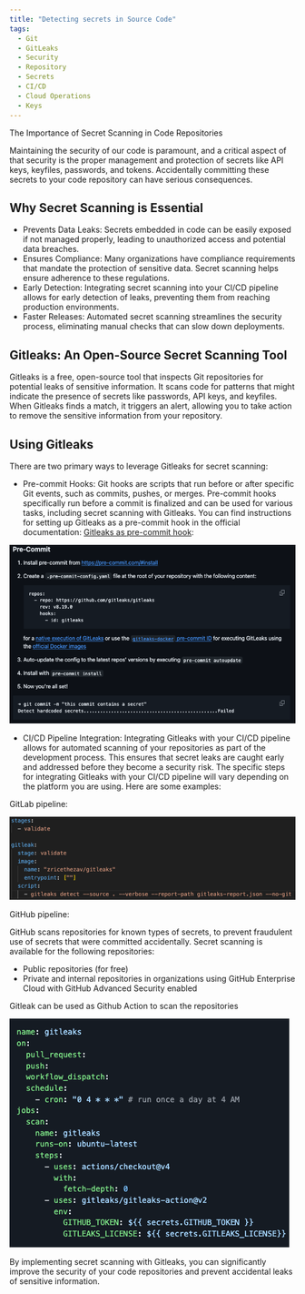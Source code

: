 ```yaml
---
title: "Detecting secrets in Source Code"
tags:
  - Git
  - GitLeaks
  - Security
  - Repository
  - Secrets
  - CI/CD
  - Cloud Operations
  - Keys
---
```

The Importance of Secret Scanning in Code Repositories

Maintaining the security of our code is paramount, and a critical aspect of that security is the proper management and protection of secrets like API keys, keyfiles, passwords, and tokens. Accidentally committing these secrets to your code repository can have serious consequences.

## Why Secret Scanning is Essential

* Prevents Data Leaks: Secrets embedded in code can be easily exposed if not managed properly, leading to unauthorized access and potential data breaches.
* Ensures Compliance: Many organizations have compliance requirements that mandate the protection of sensitive data. Secret scanning helps ensure adherence to these regulations.
* Early Detection: Integrating secret scanning into your CI/CD pipeline allows for early detection of leaks, preventing them from reaching production environments.
* Faster Releases: Automated secret scanning streamlines the security process, eliminating manual checks that can slow down deployments.

## Gitleaks: An Open-Source Secret Scanning Tool

Gitleaks is a free, open-source tool that inspects Git repositories for potential leaks of sensitive information. It scans code for patterns that might indicate the presence of secrets like passwords, API keys, and keyfiles. When Gitleaks finds a match, it triggers an alert, allowing you to take action to remove the sensitive information from your repository.

## Using Gitleaks 

There are two primary ways to leverage Gitleaks for secret scanning:

* Pre-commit Hooks: Git hooks are scripts that run before or after specific Git events, such as commits, pushes, or merges. Pre-commit hooks specifically run before a commit is finalized and can be used for various tasks, including secret scanning with Gitleaks. You can find instructions for setting up Gitleaks as a pre-commit hook in the official documentation: [Gitleaks as pre-commit hook](https://github.com/gitleaks/gitleaks?tab=readme-ov-file#pre-commit):

![Pre Commit Hook](/assets/precommit.png)

* CI/CD Pipeline Integration: Integrating Gitleaks with your CI/CD pipeline allows for automated scanning of your repositories as part of the development process. This ensures that secret leaks are caught early and addressed before they become a security risk.
The specific steps for integrating Gitleaks with your CI/CD pipeline will vary depending on the platform you are using. Here are some examples:

GitLab pipeline: 

![GitLab](/assets/gitlab-gitleaks.png)

GitHub pipeline: 

GitHub scans repositories for known types of secrets, to prevent fraudulent use of secrets that were committed accidentally. Secret scanning is available for the following repositories:

* Public repositories (for free)
* Private and internal repositories in organizations using GitHub Enterprise Cloud with GitHub Advanced Security enabled

Gitleak can be used as Github Action to scan the repositories

![GitHub](/assets/github-gitleaks.png)

By implementing secret scanning with Gitleaks, you can significantly improve the security of your code repositories and prevent accidental leaks of sensitive information.

